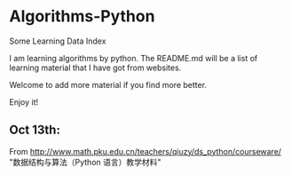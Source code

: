 # Algorithms-Python
Some Learning Data Index

I am learning algorithms by python. The README.md will be a list of learning material that I have got from websites.

Welcome to add more material if you find more better.

Enjoy it!

## Oct 13th:

From http://www.math.pku.edu.cn/teachers/qiuzy/ds_python/courseware/  "数据结构与算法（Python 语言）教学材料"


